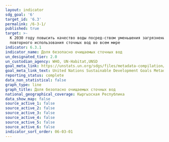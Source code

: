 ```yaml
---
layout: indicator
sdg_goal: '6'
target_id: '6.3'
permalink: /6-3-1/
published: true
target: >-
  К 2030 году повысить качество воды посред-ством уменьшения загрязнения, ликвидации сброса отходов и сведения к минимуму выбросов опасных химических веществ и материалов, сокращения вдвое доли неочищенных сточных вод и значитель-ного увеличения масштабов рециркуляции и без-опасного
  повторного использования сточных вод во всем мире
indicator: 6.3.1
indicator_name: Доля безопасно очищаемых сточных вод
un_designated_tier: 2.0
un_custodian_agency: WHO, UN-Habitat,UNSD
goal_meta_link: https://unstats.un.org/sdgs/files/metadata-compilation/Metadata-Goal-6.pdf
goal_meta_link_text: United Nations Sustainable Development Goals Metadata (pdf 428kB)
reporting_status: complete
data_non_statistical: false
graph_type: line
graph_title: Доля безопасно очищаемых сточных вод
national_geographical_coverage: Кыргызская Республика
data_show_map: false
source_active_1: false
source_active_2: false
source_active_3: false
source_active_4: false
source_active_5: false
source_active_6: false
indicator_sort_order: 06-03-01
---
```

